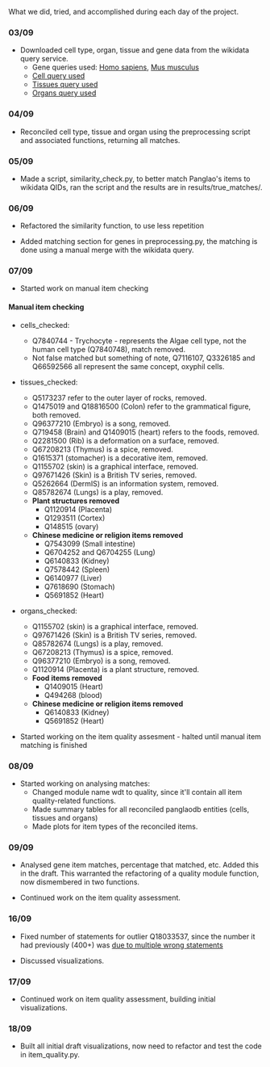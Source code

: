 
What we did, tried, and accomplished during each day of the project.

### 03/09

* Downloaded cell type, organ, tissue and gene data from the wikidata query service.
    * Gene queries used: [Homo sapiens](https://w.wiki/bWc), [Mus musculus](https://w.wiki/bWe)
    * [Cell query used](https://w.wiki/b2v)
    * [Tissues query used](https://w.wiki/bMn)
    * [Organs query used](https://w.wiki/bMp)

### 04/09

* Reconciled cell type, tissue and organ using the preprocessing script and associated functions,
    returning all matches.

### 05/09

* Made a script, similarity_check.py, to better match Panglao's items to wikidata QIDs, ran the script and
    the results are in results/true_matches/.

### 06/09

* Refactored the similarity function, to use less repetition

* Added matching section for genes in preprocessing.py, the matching is done using a manual merge
    with the wikidata query.

### 07/09

* Started work on manual item checking

#### Manual item checking

* cells_checked:

    * Q7840744 - Trychocyte - represents the Algae cell type, not the human cell type (Q7840748), match removed.
    * Not false matched but something of note, Q7116107, Q3326185 and Q66592566 all represent the same concept,
        oxyphil cells.

* tissues_checked:

    * Q5173237 refer to the outer layer of rocks, removed.
    * Q1475019 and Q18816500 (Colon) refer to the grammatical figure, both removed.
    * Q96377210 (Embryo) is a song, removed.
    * Q719458 (Brain) and Q1409015 (heart) refers to the foods, removed.
    * Q2281500 (Rib) is a deformation on a surface, removed.
    * Q67208213 (Thymus) is a spice, removed.
    * Q1615371 (stomacher) is a decorative item, removed.
    * Q1155702 (skin) is a graphical interface, removed.
    * Q97671426 (Skin) is a British TV series, removed.
    * Q5262664 (DermIS) is an information system, removed.
    * Q85782674 (Lungs) is a play, removed.
    * **Plant structures removed**
        * Q1120914 (Placenta)
        * Q1293511 (Cortex)
        * Q148515 (ovary)
    * **Chinese medicine or religion items removed**
        * Q7543099 (Small intestine)
        * Q6704252 and Q6704255 (Lung)
        * Q6140833 (Kidney) 
        * Q7578442 (Spleen)
        * Q6140977 (Liver)
        * Q7618690 (Stomach)
        * Q5691852 (Heart)

* organs_checked:

    * Q1155702 (skin) is a graphical interface, removed.
    * Q97671426 (Skin) is a British TV series, removed.
    * Q85782674 (Lungs) is a play, removed.
    * Q67208213 (Thymus) is a spice, removed.
    * Q96377210 (Embryo) is a song, removed.
    * Q1120914 (Placenta) is a plant structure, removed.
    * **Food items removed**
        * Q1409015 (Heart)
        * Q494268 (blood)
    * **Chinese medicine or religion items removed**
        * Q6140833 (Kidney) 
        * Q5691852 (Heart)

* Started working on the item quality assesment - halted until manual item matching is finished

### 08/09

* Started working on analysing matches:
    * Changed module name wdt to quality, since it'll contain all item quality-related functions.
    * Made summary tables for all reconciled panglaodb entities (cells, tissues and organs)
    * Made plots for item types of the reconciled items.

### 09/09

* Analysed gene item matches, percentage that matched, etc. Added this in the draft. This warranted the refactoring of a quality module function,
    now dismembered in two functions.

* Continued work on the item quality assessment.

### 16/09

* Fixed number of statements for outlier Q18033537, since the number it had previously (400+) was 
    [due to multiple wrong statements](https://www.wikidata.org/w/index.php?title=Q18033537&diff=1277410676&oldid=1245096003)

* Discussed visualizations.

### 17/09

* Continued work on item quality assessment, building initial visualizations.

### 18/09

* Built all initial draft visualizations, now need to refactor and test the code in item_quality.py.

